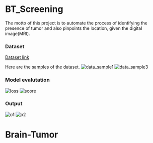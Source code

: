 ﻿# BT_Screening
 
 The motto of this project is to automate the process of identifying the presence of tumor and also pinpoints the location, given the digital image(MRI).
 
 ### Dataset
 
 [Dataset link](https://www.kaggle.com/mateuszbuda/lgg-mri-segmentation)
 
 Here are the samples of the dataset.
 ![data_sample1](https://user-images.githubusercontent.com/37323998/118760474-7dc81c80-b890-11eb-89e6-43def70140c6.PNG)
![data_sample3](https://user-images.githubusercontent.com/37323998/118760481-7ef94980-b890-11eb-9b8f-9d4c9abeff8c.PNG)


### Model evalutation
![loss](https://user-images.githubusercontent.com/37323998/118761078-6ccbdb00-b891-11eb-8156-7382f8412ca3.PNG)
![score](https://user-images.githubusercontent.com/37323998/118761081-6dfd0800-b891-11eb-8c40-76e539a6b7de.PNG)

### Output

![o1](https://user-images.githubusercontent.com/37323998/118761044-5e7dbf00-b891-11eb-803b-39351876b1f3.PNG)
![o2](https://user-images.githubusercontent.com/37323998/118761165-908f2100-b891-11eb-88bd-20ca7808a0c4.PNG)




# Brain-Tumor
